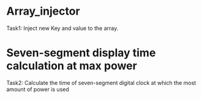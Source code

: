 # Array_injector
Task1: Inject new Key and value to the array.

# Seven-segment display time calculation at max power
Task2: Calculate the time of seven-segment digital clock at which the most amount of power is used

